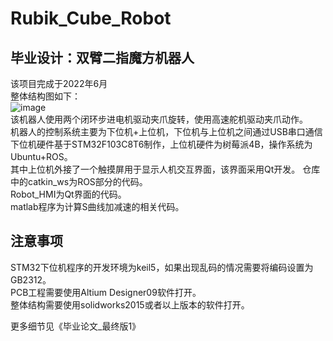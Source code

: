 # Rubik_Cube_Robot
## 毕业设计：双臂二指魔方机器人  
该项目完成于2022年6月  
整体结构图如下：  
![image](https://github.com/YukimuraChieri/Rubik_Cube_Robot/tree/master/img/pic_all.jpg)  
该机器人使用两个闭环步进电机驱动夹爪旋转，使用高速舵机驱动夹爪动作。  
机器人的控制系统主要为下位机+上位机，下位机与上位机之间通过USB串口通信  
下位机硬件基于STM32F103C8T6制作，上位机硬件为树莓派4B，操作系统为Ubuntu+ROS。  
其中上位机外接了一个触摸屏用于显示人机交互界面，该界面采用Qt开发。
仓库中的catkin_ws为ROS部分的代码。  
Robot_HMI为Qt界面的代码。  
matlab程序为计算S曲线加减速的相关代码。  

## 注意事项  
STM32下位机程序的开发环境为keil5，如果出现乱码的情况需要将编码设置为GB2312。  
PCB工程需要使用Altium Designer09软件打开。  
整体结构需要使用solidworks2015或者以上版本的软件打开。  
  
更多细节见《毕业论文_最终版1》  
